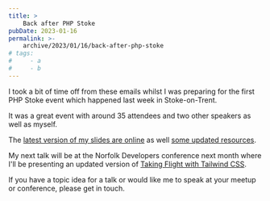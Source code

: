 ```yaml
---
title: >
    Back after PHP Stoke
pubDate: 2023-01-16
permalink: >-
    archive/2023/01/16/back-after-php-stoke
# tags:
#     - a
#     - b
---
```


I took a bit of time off from these emails whilst I was preparing for the first PHP Stoke event which happened last week in Stoke-on-Trent.

It was a great event with around 35 attendees and two other speakers as well as myself.

The [latest version of my slides are online]({{site.url}}/presentations/things-you-should-know-about-php) as well [some updated resources]({{site.url}}/things-about-php).

My next talk will be at the Norfolk Developers conference next month where I'll be presenting an updated version of [Taking Flight with Tailwind CSS]({{site.url}}/presentations/taking-flight-with-tailwind-css).

If you have a topic idea for a talk or would like me to speak at your meetup or conference, please get in touch.
